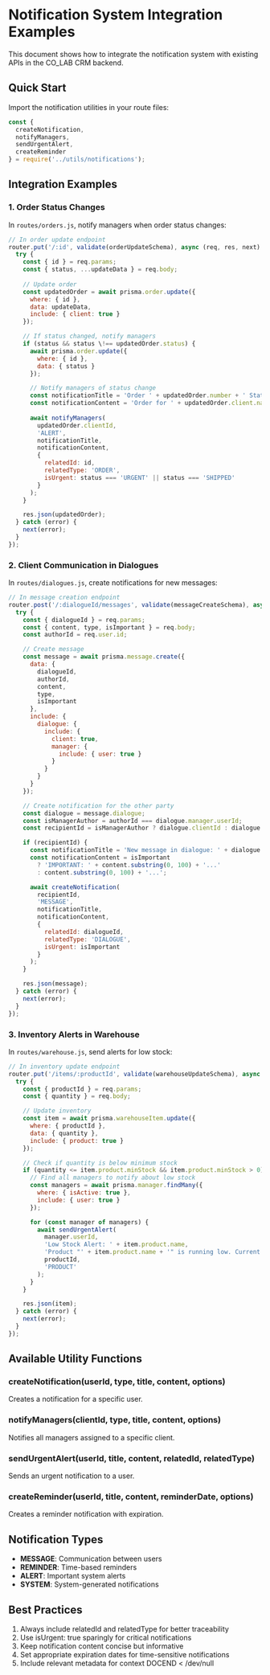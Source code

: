 # Notification System Integration Examples

This document shows how to integrate the notification system with existing APIs in the CO_LAB CRM backend.

## Quick Start

Import the notification utilities in your route files:

```javascript
const { 
  createNotification, 
  notifyManagers, 
  sendUrgentAlert, 
  createReminder 
} = require('../utils/notifications');
```

## Integration Examples

### 1. Order Status Changes

In `routes/orders.js`, notify managers when order status changes:

```javascript
// In order update endpoint
router.put('/:id', validate(orderUpdateSchema), async (req, res, next) => {
  try {
    const { id } = req.params;
    const { status, ...updateData } = req.body;
    
    // Update order
    const updatedOrder = await prisma.order.update({
      where: { id },
      data: updateData,
      include: { client: true }
    });

    // If status changed, notify managers
    if (status && status \!== updatedOrder.status) {
      await prisma.order.update({
        where: { id },
        data: { status }
      });

      // Notify managers of status change
      const notificationTitle = 'Order ' + updatedOrder.number + ' Status Changed';
      const notificationContent = 'Order for ' + updatedOrder.client.name + ' changed from ' + updatedOrder.status + ' to ' + status;
      
      await notifyManagers(
        updatedOrder.clientId, 
        'ALERT', 
        notificationTitle, 
        notificationContent,
        {
          relatedId: id,
          relatedType: 'ORDER',
          isUrgent: status === 'URGENT' || status === 'SHIPPED'
        }
      );
    }

    res.json(updatedOrder);
  } catch (error) {
    next(error);
  }
});
```

### 2. Client Communication in Dialogues

In `routes/dialogues.js`, create notifications for new messages:

```javascript
// In message creation endpoint
router.post('/:dialogueId/messages', validate(messageCreateSchema), async (req, res, next) => {
  try {
    const { dialogueId } = req.params;
    const { content, type, isImportant } = req.body;
    const authorId = req.user.id;

    // Create message
    const message = await prisma.message.create({
      data: {
        dialogueId,
        authorId,
        content,
        type,
        isImportant
      },
      include: {
        dialogue: {
          include: {
            client: true,
            manager: {
              include: { user: true }
            }
          }
        }
      }
    });

    // Create notification for the other party
    const dialogue = message.dialogue;
    const isManagerAuthor = authorId === dialogue.manager.userId;
    const recipientId = isManagerAuthor ? dialogue.clientId : dialogue.manager.userId;

    if (recipientId) {
      const notificationTitle = 'New message in dialogue: ' + dialogue.subject;
      const notificationContent = isImportant 
        ? 'IMPORTANT: ' + content.substring(0, 100) + '...'
        : content.substring(0, 100) + '...';

      await createNotification(
        recipientId,
        'MESSAGE',
        notificationTitle,
        notificationContent,
        {
          relatedId: dialogueId,
          relatedType: 'DIALOGUE',
          isUrgent: isImportant
        }
      );
    }

    res.json(message);
  } catch (error) {
    next(error);
  }
});
```

### 3. Inventory Alerts in Warehouse

In `routes/warehouse.js`, send alerts for low stock:

```javascript
// In inventory update endpoint
router.put('/items/:productId', validate(warehouseUpdateSchema), async (req, res, next) => {
  try {
    const { productId } = req.params;
    const { quantity } = req.body;

    // Update inventory
    const item = await prisma.warehouseItem.update({
      where: { productId },
      data: { quantity },
      include: { product: true }
    });

    // Check if quantity is below minimum stock
    if (quantity <= item.product.minStock && item.product.minStock > 0) {
      // Find all managers to notify about low stock
      const managers = await prisma.manager.findMany({
        where: { isActive: true },
        include: { user: true }
      });

      for (const manager of managers) {
        await sendUrgentAlert(
          manager.userId,
          'Low Stock Alert: ' + item.product.name,
          'Product "' + item.product.name + '" is running low. Current stock: ' + quantity + ', Minimum: ' + item.product.minStock,
          productId,
          'PRODUCT'
        );
      }
    }

    res.json(item);
  } catch (error) {
    next(error);
  }
});
```

## Available Utility Functions

### createNotification(userId, type, title, content, options)
Creates a notification for a specific user.

### notifyManagers(clientId, type, title, content, options)
Notifies all managers assigned to a specific client.

### sendUrgentAlert(userId, title, content, relatedId, relatedType)
Sends an urgent notification to a user.

### createReminder(userId, title, content, reminderDate, options)
Creates a reminder notification with expiration.

## Notification Types

- **MESSAGE**: Communication between users
- **REMINDER**: Time-based reminders  
- **ALERT**: Important system alerts
- **SYSTEM**: System-generated notifications

## Best Practices

1. Always include relatedId and relatedType for better traceability
2. Use isUrgent: true sparingly for critical notifications
3. Keep notification content concise but informative
4. Set appropriate expiration dates for time-sensitive notifications
5. Include relevant metadata for context
DOCEND < /dev/null